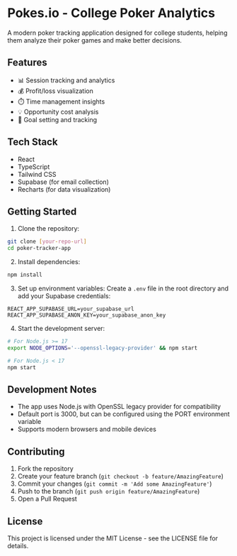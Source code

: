 # Pokes.io - College Poker Analytics

A modern poker tracking application designed for college students, helping them analyze their poker games and make better decisions.

## Features

- 📊 Session tracking and analytics
- 💰 Profit/loss visualization
- ⏱️ Time management insights
- 💡 Opportunity cost analysis
- 🎯 Goal setting and tracking

## Tech Stack

- React
- TypeScript
- Tailwind CSS
- Supabase (for email collection)
- Recharts (for data visualization)

## Getting Started

1. Clone the repository:
```bash
git clone [your-repo-url]
cd poker-tracker-app
```

2. Install dependencies:
```bash
npm install
```

3. Set up environment variables:
Create a `.env` file in the root directory and add your Supabase credentials:
```
REACT_APP_SUPABASE_URL=your_supabase_url
REACT_APP_SUPABASE_ANON_KEY=your_supabase_anon_key
```

4. Start the development server:
```bash
# For Node.js >= 17
export NODE_OPTIONS='--openssl-legacy-provider' && npm start

# For Node.js < 17
npm start
```

## Development Notes

- The app uses Node.js with OpenSSL legacy provider for compatibility
- Default port is 3000, but can be configured using the PORT environment variable
- Supports modern browsers and mobile devices

## Contributing

1. Fork the repository
2. Create your feature branch (`git checkout -b feature/AmazingFeature`)
3. Commit your changes (`git commit -m 'Add some AmazingFeature'`)
4. Push to the branch (`git push origin feature/AmazingFeature`)
5. Open a Pull Request

## License

This project is licensed under the MIT License - see the LICENSE file for details.